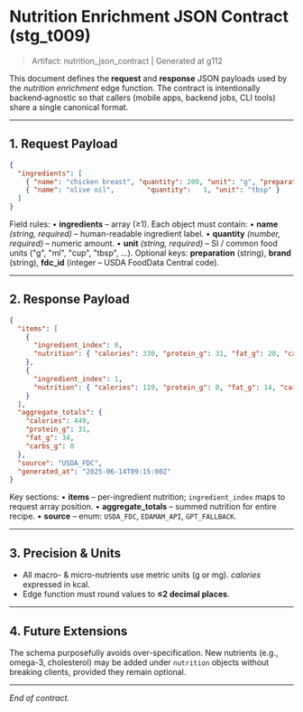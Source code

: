 # Nutrition Enrichment JSON Contract (stg_t009)

> Artifact: nutrition_json_contract | Generated at g112

This document defines the **request** and **response** JSON payloads used by the _nutrition enrichment_ edge function. The contract is intentionally backend‐agnostic so that callers (mobile apps, backend jobs, CLI tools) share a single canonical format.

---
## 1. Request Payload
```json
{
  "ingredients": [
    { "name": "chicken breast", "quantity": 200, "unit": "g", "preparation": "grilled" },
    { "name": "olive oil",        "quantity":   1, "unit": "tbsp" }
  ]
}
```
Field rules:
• **ingredients** – array (≥1). Each object must contain:
  • **name** *(string, required)* – human-readable ingredient label.
  • **quantity** *(number, required)* – numeric amount.
  • **unit** *(string, required)* – SI / common food units ("g", "ml", "cup", "tbsp", …).
Optional keys: **preparation** (string), **brand** (string), **fdc_id** (integer – USDA FoodData Central code).

---
## 2. Response Payload
```json
{
  "items": [
    {
      "ingredient_index": 0,
      "nutrition": { "calories": 330, "protein_g": 31, "fat_g": 20, "carbs_g": 0 }
    },
    {
      "ingredient_index": 1,
      "nutrition": { "calories": 119, "protein_g": 0, "fat_g": 14, "carbs_g": 0 }
    }
  ],
  "aggregate_totals": {
    "calories": 449,
    "protein_g": 31,
    "fat_g": 34,
    "carbs_g": 0
  },
  "source": "USDA_FDC",
  "generated_at": "2025-06-14T09:15:00Z"
}
```
Key sections:
• **items** – per-ingredient nutrition; `ingredient_index` maps to request array position.
• **aggregate_totals** – summed nutrition for entire recipe.
• **source** – enum: `USDA_FDC`, `EDAMAM_API`, `GPT_FALLBACK`.

---
## 3. Precision & Units
* All macro- & micro-nutrients use metric units (g or mg). *calories* expressed in kcal.
* Edge function must round values to **≤2 decimal places**.

---
## 4. Future Extensions
The schema purposefully avoids over-specification. New nutrients (e.g., omega-3, cholesterol) may be added under `nutrition` objects without breaking clients, provided they remain optional.

---
_End of contract._ 